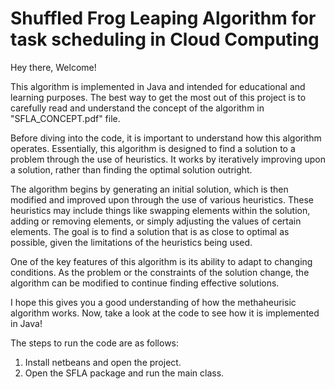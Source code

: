 # Shuffled Frog Leaping Algorithm for task scheduling in Cloud Computing
 
Hey there, Welcome!

This algorithm is implemented in Java and intended for educational and learning purposes.
The best way to get the most out of this project is to carefully read and understand the concept of the algorithm in "SFLA_CONCEPT.pdf" file.

Before diving into the code, it is important to understand how this algorithm operates. Essentially, this algorithm is designed to find a solution to a problem through the use of heuristics. It works by iteratively improving upon a solution, rather than finding the optimal solution outright.

The algorithm begins by generating an initial solution, which is then modified and improved upon through the use of various heuristics. These heuristics may include things like swapping elements within the solution, adding or removing elements, or simply adjusting the values of certain elements. The goal is to find a solution that is as close to optimal as possible, given the limitations of the heuristics being used.

One of the key features of this algorithm is its ability to adapt to changing conditions. As the problem or the constraints of the solution change, the algorithm can be modified to continue finding effective solutions.

I hope this gives you a good understanding of how the methaheurisic algorithm works. Now, take a look at the code to see how it is implemented in Java!

The steps to run the code are as follows:
1) Install netbeans and open the project.
2) Open the SFLA package and run the main class.